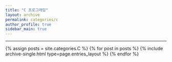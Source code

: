```yaml
---
title: "C 프로그래밍"
layout: archive
permalink: categories/c
author_profile: true
sidebar_main: true
---
```


<!-- 공백이 포함되어 있는 카테고리 이름의 경우 site.categories['a b c'] 이런식으로! -->

***

{% assign posts = site.categories.C %}
{% for post in posts %} {% include archive-single.html type=page.entries_layout %} {% endfor %}
